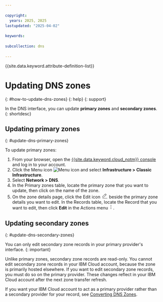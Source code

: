 ```yaml
---

copyright:
  years: 2025, 2025
lastupdated: "2025-04-02"

keywords: 

subcollection: dns

---
```


{{site.data.keyword.attribute-definition-list}}

# Updating DNS zones
{: #how-to-update-dns-zones}
{: help}
{: support}

In the DNS interface, you can update **primary zones** and **secondary zones**.
{: shortdesc}

## Updating primary zones
{: #update-dns-primary-zones}

To update primary zones:

1. From your browser, open the [{{site.data.keyword.cloud_notm}} console](/login) and log in to your account.
1. Click the Menu icon ![Menu icon](../icons/icon_hamburger.svg) and select **Infrastructure > Classic Infrastructure**.
1. Select **Network > DNS**.
1. In the Primary zones table, locate the primary zone that you want to update, then click on the name of the zone. 
1. On the zone details page, click the Edit icon ![Edit icon](/images/edit.png) beside the primary zone details you want to edit. In the Records table, locate the Record that you want to edit, then click **Edit** in the Actions menu ![Actions menu](images/overflow.png).


## Updating secondary zones
{: #update-dns-secondary-zones}

You can only edit secondary zone records in your primary provider's interface. 
{: important}

Unlike primary zones, secondary zone records are read-only. You cannot edit secondary zone records in your IBM Cloud account, because the zone is primarily hosted elsewhere. If you want to edit secondary zone records, you must do so on the primary provider. These changes reflect in your IBM Cloud account after the next zone transfer refresh.

If you want your IBM Cloud account to act as a primary provider rather than a secondary provider for your record, see [Converting DNS Zones](/docs/dns?topic=dns-how-to-convert-dns-zones).
